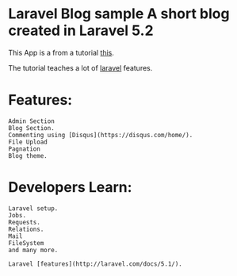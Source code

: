 # Laravel Blog sample  A short blog created in Laravel 5.2

This App is a from a tutorial [this](http://laravelcoding.com/blog?tag=L5+Beauty). 

The tutorial teaches a lot of [laravel](Laravel.com) features.

# Features:
 	Admin Section
 	Blog Section.
 	Commenting using [Disqus](https://disqus.com/home/).
 	File Upload
 	Pagnation
 	Blog theme.

# Developers Learn:
 	Laravel setup.
 	Jobs.
 	Requests.
 	Relations.
 	Mail
 	FileSystem
 	and many more.
 	
 	Laravel [features](http://laravel.com/docs/5.1/).
 	

